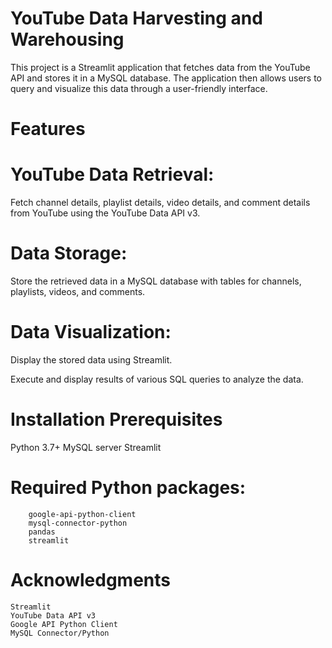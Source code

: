  # YouTube Data Harvesting and Warehousing #

This project is a Streamlit application that fetches data from the YouTube API and stores it in a MySQL database. The application then allows users to query and visualize this data through a user-friendly interface.

# Features #
# YouTube Data Retrieval: #

Fetch channel details, playlist details, video details, and comment details from YouTube using the YouTube Data API v3.

# Data Storage: #

Store the retrieved data in a MySQL database with tables for channels, playlists, videos, and comments.

# Data Visualization: #

Display the stored data using Streamlit.

Execute and display results of various SQL queries to analyze the data.

# Installation Prerequisites # 

Python 3.7+
MySQL server
Streamlit

# Required Python packages: #
		google-api-python-client
		mysql-connector-python
		pandas
		streamlit

# Acknowledgments #
	Streamlit
	YouTube Data API v3
	Google API Python Client
	MySQL Connector/Python
